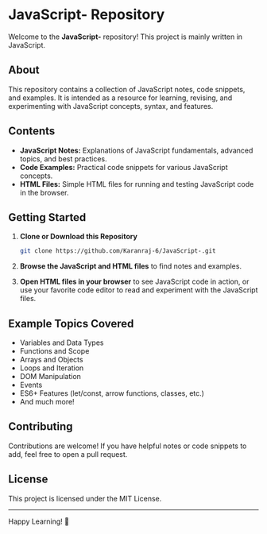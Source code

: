 # JavaScript- Repository

Welcome to the **JavaScript-** repository! This project is mainly written in JavaScript.

## About

This repository contains a collection of JavaScript notes, code snippets, and examples. It is intended as a resource for learning, revising, and experimenting with JavaScript concepts, syntax, and features.

## Contents

- **JavaScript Notes:** Explanations of JavaScript fundamentals, advanced topics, and best practices.
- **Code Examples:** Practical code snippets for various JavaScript concepts.
- **HTML Files:** Simple HTML files for running and testing JavaScript code in the browser.

## Getting Started

1. **Clone or Download this Repository**
    ```bash
    git clone https://github.com/Karanraj-6/JavaScript-.git
    ```
2. **Browse the JavaScript and HTML files** to find notes and examples.

3. **Open HTML files in your browser** to see JavaScript code in action, or use your favorite code editor to read and experiment with the JavaScript files.

## Example Topics Covered

- Variables and Data Types
- Functions and Scope
- Arrays and Objects
- Loops and Iteration
- DOM Manipulation
- Events
- ES6+ Features (let/const, arrow functions, classes, etc.)
- And much more!

## Contributing

Contributions are welcome! If you have helpful notes or code snippets to add, feel free to open a pull request.

## License

This project is licensed under the MIT License.

---

Happy Learning! 🚀